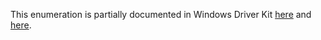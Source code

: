 This enumeration is partially documented in Windows Driver Kit [here](https://learn.microsoft.com/en-us/windows-hardware/drivers/ddi/ntpoapi/ne-ntpoapi-_power_request_type) and [here](https://learn.microsoft.com/en-us/windows-hardware/drivers/ddi/wdm/ne-wdm-_power_request_type).
